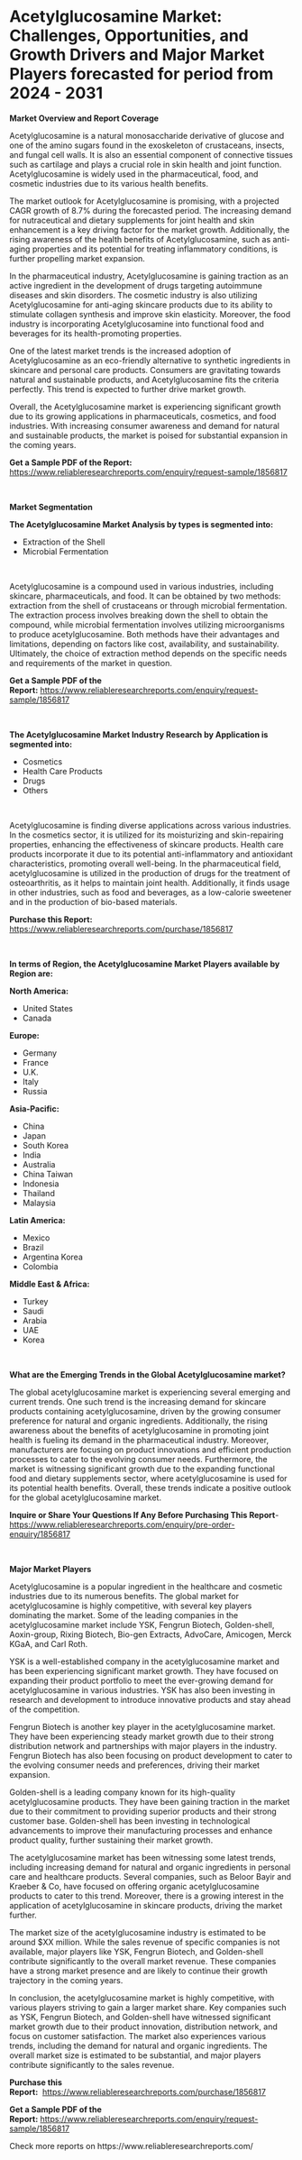 <p><h1>Acetylglucosamine Market: Challenges, Opportunities, and Growth Drivers and Major Market Players forecasted for period from 2024 - 2031</h1></p><p><strong>Market Overview and Report Coverage</strong></p>
<p><p>Acetylglucosamine is a natural monosaccharide derivative of glucose and one of the amino sugars found in the exoskeleton of crustaceans, insects, and fungal cell walls. It is also an essential component of connective tissues such as cartilage and plays a crucial role in skin health and joint function. Acetylglucosamine is widely used in the pharmaceutical, food, and cosmetic industries due to its various health benefits.</p><p>The market outlook for Acetylglucosamine is promising, with a projected CAGR growth of 8.7% during the forecasted period. The increasing demand for nutraceutical and dietary supplements for joint health and skin enhancement is a key driving factor for the market growth. Additionally, the rising awareness of the health benefits of Acetylglucosamine, such as anti-aging properties and its potential for treating inflammatory conditions, is further propelling market expansion.</p><p>In the pharmaceutical industry, Acetylglucosamine is gaining traction as an active ingredient in the development of drugs targeting autoimmune diseases and skin disorders. The cosmetic industry is also utilizing Acetylglucosamine for anti-aging skincare products due to its ability to stimulate collagen synthesis and improve skin elasticity. Moreover, the food industry is incorporating Acetylglucosamine into functional food and beverages for its health-promoting properties.</p><p>One of the latest market trends is the increased adoption of Acetylglucosamine as an eco-friendly alternative to synthetic ingredients in skincare and personal care products. Consumers are gravitating towards natural and sustainable products, and Acetylglucosamine fits the criteria perfectly. This trend is expected to further drive market growth.</p><p>Overall, the Acetylglucosamine market is experiencing significant growth due to its growing applications in pharmaceuticals, cosmetics, and food industries. With increasing consumer awareness and demand for natural and sustainable products, the market is poised for substantial expansion in the coming years.</p></p>
<p><strong>Get a Sample PDF of the Report:</strong> <a href="https://www.reliableresearchreports.com/enquiry/request-sample/1856817">https://www.reliableresearchreports.com/enquiry/request-sample/1856817</a></p>
<p>&nbsp;</p>
<p><strong>Market Segmentation</strong></p>
<p><strong>The Acetylglucosamine Market Analysis by types is segmented into:</strong></p>
<p><ul><li>Extraction of the Shell</li><li>Microbial Fermentation</li></ul></p>
<p>&nbsp;</p>
<p><p>Acetylglucosamine is a compound used in various industries, including skincare, pharmaceuticals, and food. It can be obtained by two methods: extraction from the shell of crustaceans or through microbial fermentation. The extraction process involves breaking down the shell to obtain the compound, while microbial fermentation involves utilizing microorganisms to produce acetylglucosamine. Both methods have their advantages and limitations, depending on factors like cost, availability, and sustainability. Ultimately, the choice of extraction method depends on the specific needs and requirements of the market in question.</p></p>
<p><strong>Get a Sample PDF of the Report:</strong>&nbsp;<a href="https://www.reliableresearchreports.com/enquiry/request-sample/1856817">https://www.reliableresearchreports.com/enquiry/request-sample/1856817</a></p>
<p>&nbsp;</p>
<p><strong>The Acetylglucosamine Market Industry Research by Application is segmented into:</strong></p>
<p><ul><li>Cosmetics</li><li>Health Care Products</li><li>Drugs</li><li>Others</li></ul></p>
<p>&nbsp;</p>
<p><p>Acetylglucosamine is finding diverse applications across various industries. In the cosmetics sector, it is utilized for its moisturizing and skin-repairing properties, enhancing the effectiveness of skincare products. Health care products incorporate it due to its potential anti-inflammatory and antioxidant characteristics, promoting overall well-being. In the pharmaceutical field, acetylglucosamine is utilized in the production of drugs for the treatment of osteoarthritis, as it helps to maintain joint health. Additionally, it finds usage in other industries, such as food and beverages, as a low-calorie sweetener and in the production of bio-based materials.</p></p>
<p><strong>Purchase this Report:</strong>&nbsp; <a href="https://www.reliableresearchreports.com/purchase/1856817">https://www.reliableresearchreports.com/purchase/1856817</a></p>
<p>&nbsp;</p>
<p><strong>In terms of Region, the Acetylglucosamine Market Players available by Region are:</strong></p>
<p>
    <p> <strong> North America: </strong>
        <ul>
            <li>United States</li>
            <li>Canada</li>
        </ul>
        </p> 
    <p> <strong> Europe: </strong>
        <ul>
            <li>Germany</li>
            <li>France</li>
            <li>U.K.</li>
            <li>Italy</li>
            <li>Russia</li>
        </ul>
        </p> 
    <p> <strong> Asia-Pacific: </strong>
        <ul>
            <li>China</li>
            <li>Japan</li>
            <li>South Korea</li>
            <li>India</li>
            <li>Australia</li>
            <li>China Taiwan</li>
            <li>Indonesia</li>
            <li>Thailand</li>
            <li>Malaysia</li>
        </ul>
        </p> 
    <p> <strong> Latin America: </strong>
        <ul>
            <li>Mexico</li>
            <li>Brazil</li>
            <li>Argentina Korea</li>
            <li>Colombia</li>
        </ul>
        </p> 
    <p> <strong> Middle East & Africa: </strong>
        <ul>
            <li>Turkey</li>
            <li>Saudi</li>
            <li>Arabia</li>
            <li>UAE</li>
            <li>Korea</li>
        </ul>
    </p>
    </p>
<p>&nbsp;</p>
<p><strong>What are the Emerging Trends in the Global Acetylglucosamine market?</strong></p>
<p><p>The global acetylglucosamine market is experiencing several emerging and current trends. One such trend is the increasing demand for skincare products containing acetylglucosamine, driven by the growing consumer preference for natural and organic ingredients. Additionally, the rising awareness about the benefits of acetylglucosamine in promoting joint health is fueling its demand in the pharmaceutical industry. Moreover, manufacturers are focusing on product innovations and efficient production processes to cater to the evolving consumer needs. Furthermore, the market is witnessing significant growth due to the expanding functional food and dietary supplements sector, where acetylglucosamine is used for its potential health benefits. Overall, these trends indicate a positive outlook for the global acetylglucosamine market.</p></p>
<p><strong>Inquire or Share Your Questions If Any Before Purchasing This Report</strong>- <a href="https://www.reliableresearchreports.com/enquiry/pre-order-enquiry/1856817">https://www.reliableresearchreports.com/enquiry/pre-order-enquiry/1856817</a></p>
<p>&nbsp;</p>
<p><strong>Major Market Players</strong></p>
<p><p>Acetylglucosamine is a popular ingredient in the healthcare and cosmetic industries due to its numerous benefits. The global market for acetylglucosamine is highly competitive, with several key players dominating the market. Some of the leading companies in the acetylglucosamine market include YSK, Fengrun Biotech, Golden-shell, Aoxin-group, Rixing Biotech, Bio-gen Extracts, AdvoCare, Amicogen, Merck KGaA, and Carl Roth.</p><p>YSK is a well-established company in the acetylglucosamine market and has been experiencing significant market growth. They have focused on expanding their product portfolio to meet the ever-growing demand for acetylglucosamine in various industries. YSK has also been investing in research and development to introduce innovative products and stay ahead of the competition.</p><p>Fengrun Biotech is another key player in the acetylglucosamine market. They have been experiencing steady market growth due to their strong distribution network and partnerships with major players in the industry. Fengrun Biotech has also been focusing on product development to cater to the evolving consumer needs and preferences, driving their market expansion.</p><p>Golden-shell is a leading company known for its high-quality acetylglucosamine products. They have been gaining traction in the market due to their commitment to providing superior products and their strong customer base. Golden-shell has been investing in technological advancements to improve their manufacturing processes and enhance product quality, further sustaining their market growth.</p><p>The acetylglucosamine market has been witnessing some latest trends, including increasing demand for natural and organic ingredients in personal care and healthcare products. Several companies, such as Beloor Bayir and Kraeber & Co, have focused on offering organic acetylglucosamine products to cater to this trend. Moreover, there is a growing interest in the application of acetylglucosamine in skincare products, driving the market further.</p><p>The market size of the acetylglucosamine industry is estimated to be around $XX million. While the sales revenue of specific companies is not available, major players like YSK, Fengrun Biotech, and Golden-shell contribute significantly to the overall market revenue. These companies have a strong market presence and are likely to continue their growth trajectory in the coming years.</p><p>In conclusion, the acetylglucosamine market is highly competitive, with various players striving to gain a larger market share. Key companies such as YSK, Fengrun Biotech, and Golden-shell have witnessed significant market growth due to their product innovation, distribution network, and focus on customer satisfaction. The market also experiences various trends, including the demand for natural and organic ingredients. The overall market size is estimated to be substantial, and major players contribute significantly to the sales revenue.</p></p>
<p><strong>Purchase this Report:</strong>&nbsp;&nbsp;<a href="https://www.reliableresearchreports.com/purchase/1856817">https://www.reliableresearchreports.com/purchase/1856817</a></p>
<p></p>
<p><strong>Get a Sample PDF of the Report:</strong>&nbsp;<a href="https://www.reliableresearchreports.com/enquiry/request-sample/1856817">https://www.reliableresearchreports.com/enquiry/request-sample/1856817</a></p>
<p>Check more reports on https://www.reliableresearchreports.com/</p>